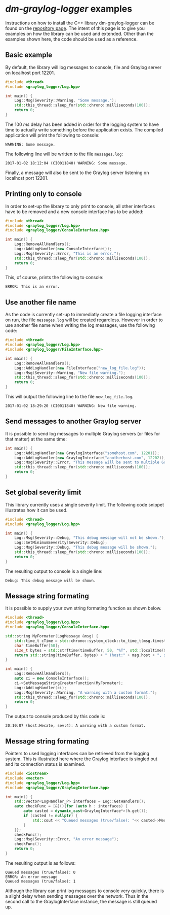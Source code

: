 # *dm-graylog-logger* examples
Instructions on how to install the C++ library dm-graylog-logger can be found on the [repository page](https://bitbucket.org/europeanspallationsource/dm-graylog-logger). The intent of this page is to give you examples on how the library can be used and extended. Other than the examples shown here, the code should be used as a reference.

## Basic example
By default, the library will log messages to console, file and Graylog server on localhost port 12201.

```c++
#include <thread>
#include <graylog_logger/Log.hpp>

int main() {
    Log::Msg(Severity::Warning, "Some message.");
    std::this_thread::sleep_for(std::chrono::milliseconds(100));
    return 0;
}
```
The 100 *ms* delay has been added in order for the logging system to have time to actually write something before the application exists. The compiled application will print the following to console:

```
WARNING: Some message.
```

The following line will be written to the file `messages.log`:

```
2017-01-02 18:12:04 (CI0011840) WARNING: Some message.
```

Finally, a message will also be sent to the Graylog server listening on localhost port 12201.

## Printing only to console
In order to set-up the library to only print to console, all other interfaces have to be removed and a new console interface has to be added:

```c++
#include <thread>
#include <graylog_logger/Log.hpp>
#include <graylog_logger/ConsoleInterface.hpp>

int main() {
    Log::RemoveAllHandlers();
    Log::AddLogHandler(new ConsoleInterface());
    Log::Msg(Severity::Error, "This is an error.");
    std::this_thread::sleep_for(std::chrono::milliseconds(100));
    return 0;
}
```

This, of course, prints the following to console:

```
ERROR: This is an error.
```

## Use another file name
As the code is currently set-up to immediatly create a file logging interface on run, the file `messages.log` will be created regardless. However in order to use another file name when writing the log messages, use the following code:

```c++
#include <thread>
#include <graylog_logger/Log.hpp>
#include <graylog_logger/FileInterface.hpp>

int main() {
    Log::RemoveAllHandlers();
    Log::AddLogHandler(new FileInterface("new_log_file.log"));
    Log::Msg(Severity::Warning, "New file warning.");
    std::this_thread::sleep_for(std::chrono::milliseconds(100));
    return 0;
}
```

This will output the following line to the file `new_log_file.log`.

```
2017-01-02 18:29:20 (CI0011840) WARNING: New file warning.
```

## Send messages to another Graylog server
It is possible to send log messages to multiple Graylog servers (or files for that matter) at the same time:

```c++
int main() {
    Log::AddLogHandler(new GraylogInterface("somehost.com", 12201));
    Log::AddLogHandler(new GraylogInterface("anotherhost.com", 12202));
    Log::Msg(Severity::Error, "This message will be sent to multiple Graylog servers.");
    std::this_thread::sleep_for(std::chrono::milliseconds(100));
    return 0;
}
```

## Set global severity limit
This library currently uses a single severity limit. The following code snippet illustrates how it can be used.

```c++
#include <thread>
#include <graylog_logger/Log.hpp>

int main() {
    Log::Msg(Severity::Debug, "This debug message will not be shown.");
    Log::SetMinimumSeverity(Severity::Debug);
    Log::Msg(Severity::Debug, "This debug message will be shown.");
    std::this_thread::sleep_for(std::chrono::milliseconds(100));
    return 0;
}
```

The resulting output to console is a single line:

```
Debug: This debug message will be shown.
```

## Message string formating
It is possible to supply your own string formating function as shown below.

```c++
#include <thread>
#include <graylog_logger/Log.hpp>
#include <graylog_logger/ConsoleInterface.hpp>

std::string MyFormater(LogMessage &msg) {
    std::time_t cTime = std::chrono::system_clock::to_time_t(msg.timestamp);
    char timeBuffer[50];
    size_t bytes = std::strftime(timeBuffer, 50, "%T", std::localtime(&cTime));
    return std::string(timeBuffer, bytes) + " (host:" + msg.host + ", sev:" + std::to_string(int(msg.severity)) + "): " + msg.message;
}

int main() {
    Log::RemoveAllHandlers();
    auto ci = new ConsoleInterface();
    ci->SetMessageStringCreatorFunction(MyFormater);
    Log::AddLogHandler(ci);
    Log::Msg(Severity::Warning, "A warning with a custom format.");
    std::this_thread::sleep_for(std::chrono::milliseconds(100));
    return 0;
}
```

The output to console produced by this code is:

```
20:10:07 (host:Hecate, sev:4): A warning with a custom format.
```

## Message string formating
Pointers to used logging interfaces can be retrieved from the logging system. This is illustrated here where the Graylog interface is singled out and its connection status is examined.

```c++
#include <iostream>
#include <vector>
#include <graylog_logger/Log.hpp>
#include <graylog_logger/GraylogInterface.hpp>

int main() {
    std::vector<LogHandler_P> interfaces = Log::GetHandlers();
    auto checkFunc = [&](){for (auto h : interfaces) {
        auto casted = dynamic_cast<GraylogInterface*>(h.get());
        if (casted != nullptr) {
            std::cout << "Queued messages (true/false): "<< casted->MessagesQueued() << std::endl;
        }
    }};
    checkFunc();
    Log::Msg(Severity::Error, "An error message");
    checkFunc();
    return 0;
}
```

The resulting output is as follows:

```
Queued messages (true/false): 0
ERROR: An error message
Queued messages (true/false): 1
```

Although the library can print log messages to console very quickly, there is a slight delay when sending messages over the network. Thus in the second call to the GraylogInterface instance, the message is still queued up.